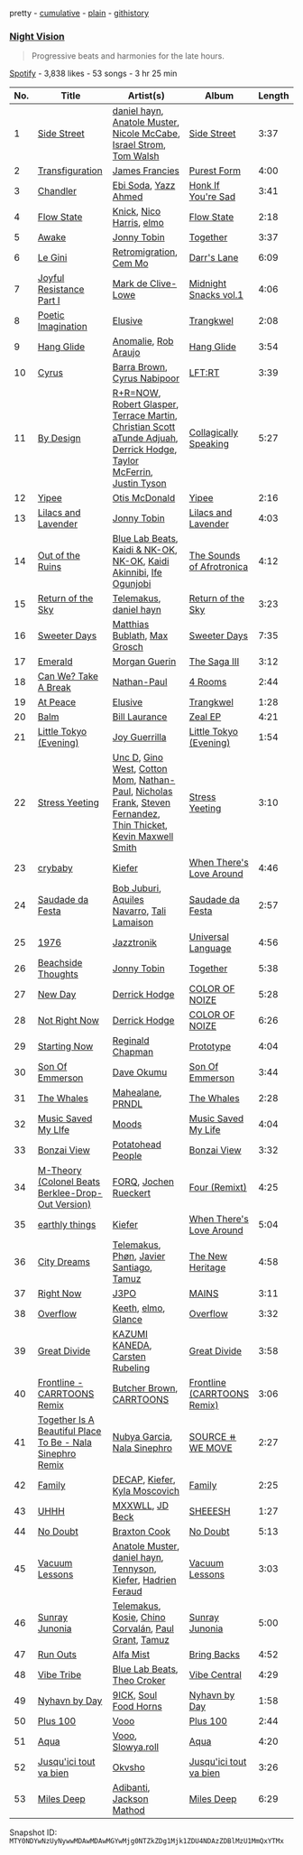 pretty - [cumulative](/playlists/cumulative/37i9dQZF1DXcw3WHPsIeEB.md) - [plain](/playlists/plain/37i9dQZF1DXcw3WHPsIeEB) - [githistory](https://github.githistory.xyz/mackorone/spotify-playlist-archive/blob/main/playlists/plain/37i9dQZF1DXcw3WHPsIeEB)

### [Night Vision](https://open.spotify.com/playlist/37i9dQZF1DXcw3WHPsIeEB)

> Progressive beats and harmonies for the late hours.

[Spotify](https://open.spotify.com/user/spotify) - 3,838 likes - 53 songs - 3 hr 25 min

| No. | Title | Artist(s) | Album | Length |
|---|---|---|---|---|
| 1 | [Side Street](https://open.spotify.com/track/0kAp4TveJqWs5F0zmzjDhy) | [daniel hayn](https://open.spotify.com/artist/2E54rBy4UeaSYijZiWlNpO), [Anatole Muster](https://open.spotify.com/artist/3wfxadqnYdgo7M31acbDVK), [Nicole McCabe](https://open.spotify.com/artist/00yDWlggrS34V03oLFjMbl), [Israel Strom](https://open.spotify.com/artist/07Z6BmMLQSWERbqmg4T8XL), [Tom Walsh](https://open.spotify.com/artist/4f619ZfS7lnjuCMukdcXxB) | [Side Street](https://open.spotify.com/album/07uKQeZ31FGZVbWXMIqeIU) | 3:37 |
| 2 | [Transfiguration](https://open.spotify.com/track/1kcTf6tj0NZs44xar1UPGC) | [James Francies](https://open.spotify.com/artist/0K4Pj79XGQRXv1ESJADlMX) | [Purest Form](https://open.spotify.com/album/0h8hdTiQpwZ49ZKrPo3P2j) | 4:00 |
| 3 | [Chandler](https://open.spotify.com/track/0xaTg3VQlkaeWmmBuzSKR4) | [Ebi Soda](https://open.spotify.com/artist/14oHFzpCSWX1koQIlZbjFU), [Yazz Ahmed](https://open.spotify.com/artist/1srvW9AP2k4GLhS3hlC3IN) | [Honk If You're Sad](https://open.spotify.com/album/7hfF5ThQJ3JPuQ4EWqDzZj) | 3:41 |
| 4 | [Flow State](https://open.spotify.com/track/2j2O9265fjoeRkGLeh2IVJ) | [Knick](https://open.spotify.com/artist/4JeYrBePUtaLKFSWP1BqZX), [Nico Harris](https://open.spotify.com/artist/7uG2WfWc9JvU3scV41GzpM), [elmo](https://open.spotify.com/artist/6O7h27p4Oaa1kZ8Q04IO3f) | [Flow State](https://open.spotify.com/album/2ijnhSRwK2vbJb8ReKSRJO) | 2:18 |
| 5 | [Awake](https://open.spotify.com/track/6CpqZ6Pyi1e6QIPegZoA6C) | [Jonny Tobin](https://open.spotify.com/artist/5obWvG0ikceXOD0a45DSHO) | [Together](https://open.spotify.com/album/7mlqv5ptQizQ5P8nWQthQr) | 3:37 |
| 6 | [Le Gini](https://open.spotify.com/track/3W1hVS6uIsH7Dh3EgOQwIS) | [Retromigration](https://open.spotify.com/artist/52A6LhXGESSKtx5TIa2Kar), [Cem Mo](https://open.spotify.com/artist/3iYvl2sPTgAgS9bX6OSwQS) | [Darr's Lane](https://open.spotify.com/album/2VvHRyKp8azid9MfmiDySB) | 6:09 |
| 7 | [Joyful Resistance Part I](https://open.spotify.com/track/7zN0QWpTE8SMnmowkg6x2h) | [Mark de Clive\-Lowe](https://open.spotify.com/artist/6K3loJxbWoXzVycXOBKh7P) | [Midnight Snacks vol.1](https://open.spotify.com/album/3u0nEa0WmDG65OzPylGtwK) | 4:06 |
| 8 | [Poetic Imagination](https://open.spotify.com/track/7pzZShy71tjHQEJtz6Yq5y) | [Elusive](https://open.spotify.com/artist/3omtF8ft7xflvmvfO5WUjI) | [Trangkwel](https://open.spotify.com/album/4GSCPNh2Hf8CVcmJe1oTGM) | 2:08 |
| 9 | [Hang Glide](https://open.spotify.com/track/5oQf54oJ9Syx0SM5utTsbl) | [Anomalie](https://open.spotify.com/artist/2ev6Cd0yJVCcpf2zezEQ8Z), [Rob Araujo](https://open.spotify.com/artist/6mWAKV1AAFvzxQr7uztRE9) | [Hang Glide](https://open.spotify.com/album/1jF5hnhL0sfEyShSzgQc1r) | 3:54 |
| 10 | [Cyrus](https://open.spotify.com/track/1HSpCqvsyUd7URKsnzOTVs) | [Barra Brown](https://open.spotify.com/artist/4rw6zh0NRR8sLOKCXFSsDe), [Cyrus Nabipoor](https://open.spotify.com/artist/0jmBXGiYaxSDOewYhEhgbQ) | [LFT:RT](https://open.spotify.com/album/6wMTUEpIhoy9ckYs0PUJ8C) | 3:39 |
| 11 | [By Design](https://open.spotify.com/track/4HltUhQXotO1Hzkrl5eKIo) | [R+R=NOW](https://open.spotify.com/artist/6YwDgZxJVXO6N24VU8XMU5), [Robert Glasper](https://open.spotify.com/artist/5cM1PvItlR21WUyBnsdMcn), [Terrace Martin](https://open.spotify.com/artist/7MNEVabc4cs19CbzAFZmXz), [Christian Scott aTunde Adjuah](https://open.spotify.com/artist/2q37Nw8NND2z1T1KU5XVfn), [Derrick Hodge](https://open.spotify.com/artist/1jvBVqm4g5Jk8tEmKoYoes), [Taylor McFerrin](https://open.spotify.com/artist/0yLmsf6RBPYqm6hvFJCPg6), [Justin Tyson](https://open.spotify.com/artist/1XZooYvCGv4XL9rX1kKDdI) | [Collagically Speaking](https://open.spotify.com/album/4odXFRfbmTNdyjiidyDgDb) | 5:27 |
| 12 | [Yipee](https://open.spotify.com/track/78R0kfQEC2vEB2J6twyVoo) | [Otis McDonald](https://open.spotify.com/artist/4Ps1M3A9ck9G3gbPjllg7T) | [Yipee](https://open.spotify.com/album/65f6s3zvSKgc39bx0IsDJD) | 2:16 |
| 13 | [Lilacs and Lavender](https://open.spotify.com/track/4WsLYVWERMCNObFkvGX1Xw) | [Jonny Tobin](https://open.spotify.com/artist/5obWvG0ikceXOD0a45DSHO) | [Lilacs and Lavender](https://open.spotify.com/album/1xiF0LzadehsKiaZrgfftA) | 4:03 |
| 14 | [Out of the Ruins](https://open.spotify.com/track/19Ee1c0ftZA4LZuv4OM0vu) | [Blue Lab Beats](https://open.spotify.com/artist/4YLUMAgNyttwx4hUHgtBtR), [Kaidi & NK\-OK](https://open.spotify.com/artist/7jDA84G7dkwJAGstQhFbhd), [NK\-OK](https://open.spotify.com/artist/0X4mN9O6iEpMyA0O1WrQLn), [Kaidi Akinnibi](https://open.spotify.com/artist/37dGQu2K8lXncPDUxfuhEJ), [Ife Ogunjobi](https://open.spotify.com/artist/2nkMktddAGCSVHJlsO6eUK) | [The Sounds of Afrotronica](https://open.spotify.com/album/0NP9PKuMhqFWiVl6fpZlKI) | 4:12 |
| 15 | [Return of the Sky](https://open.spotify.com/track/1G838EXGqWaTAo3DrwsZkb) | [Telemakus](https://open.spotify.com/artist/2tgOGRSlg4TCPaXr3kDRK6), [daniel hayn](https://open.spotify.com/artist/2E54rBy4UeaSYijZiWlNpO) | [Return of the Sky](https://open.spotify.com/album/7ov4GzQl5hpq92O1ySXEO1) | 3:23 |
| 16 | [Sweeter Days](https://open.spotify.com/track/7x25qfwpBHPAC7KGdqCajs) | [Matthias Bublath](https://open.spotify.com/artist/3us680mKjIt756UpyYnqbV), [Max Grosch](https://open.spotify.com/artist/0X1RP5ySRsivyk8hHu1P1i) | [Sweeter Days](https://open.spotify.com/album/0NLgkMRXJ1SKavqvbF6GZb) | 7:35 |
| 17 | [Emerald](https://open.spotify.com/track/5i2ORDSjopZBHdQjp7LCQ9) | [Morgan Guerin](https://open.spotify.com/artist/17j0vWqj5tc8GO1U3izp8d) | [The Saga III](https://open.spotify.com/album/0yOiIHuf1YLYZutTy7nYjk) | 3:12 |
| 18 | [Can We? Take A Break](https://open.spotify.com/track/74nIuOVn5UfOD0PkLTFWV9) | [Nathan\-Paul](https://open.spotify.com/artist/5nTcwumRsv459Yw9kUP1JB) | [4 Rooms](https://open.spotify.com/album/2WTroID4vbRr1ZdVPjLevQ) | 2:44 |
| 19 | [At Peace](https://open.spotify.com/track/1nDI1QsLeGKrsuj9U9maRZ) | [Elusive](https://open.spotify.com/artist/3omtF8ft7xflvmvfO5WUjI) | [Trangkwel](https://open.spotify.com/album/4GSCPNh2Hf8CVcmJe1oTGM) | 1:28 |
| 20 | [Balm](https://open.spotify.com/track/22h4bg05XHk550N5HIEs35) | [Bill Laurance](https://open.spotify.com/artist/2QjVv1gkLn8XkQxVndgLHF) | [Zeal EP](https://open.spotify.com/album/1r2Yh46iOWNS6fnoc1qPhW) | 4:21 |
| 21 | [Little Tokyo \(Evening\)](https://open.spotify.com/track/4aridauktsE1GUk2ZJmtLj) | [Joy Guerrilla](https://open.spotify.com/artist/1wKZCBliNvp21MffTj35TE) | [Little Tokyo \(Evening\)](https://open.spotify.com/album/3gCjKMUWtzOzdZWOsYKuhz) | 1:54 |
| 22 | [Stress Yeeting](https://open.spotify.com/track/2DBaSQ6EdEpu5hhq3oWudP) | [Unc D](https://open.spotify.com/artist/4nYyzsmTazjKFqRPQCuBCO), [Gino West](https://open.spotify.com/artist/2Z8fqjWaDRewnC1GCZLePl), [Cotton Mom](https://open.spotify.com/artist/0QXN6MEnGMEdXASrbZH7WI), [Nathan\-Paul](https://open.spotify.com/artist/5nTcwumRsv459Yw9kUP1JB), [Nicholas Frank](https://open.spotify.com/artist/1lvvQNtbJDnA6VYOps1VAH), [Steven Fernandez](https://open.spotify.com/artist/6pUlgUtdyqAMP8b7afllhC), [Thin Thicket](https://open.spotify.com/artist/40Wb8U0vUhR1a7UQXCJ9Ng), [Kevin Maxwell Smith](https://open.spotify.com/artist/5rpKCHJ8T8tm8dm2L7WL1Z) | [Stress Yeeting](https://open.spotify.com/album/0X6b32ZpPRoFcaUEoPXmsz) | 3:10 |
| 23 | [crybaby](https://open.spotify.com/track/1cmT8FoyHG61aBeyPnAOF2) | [Kiefer](https://open.spotify.com/artist/5lDtfHPqWN6MG9tFywnW8J) | [When There's Love Around](https://open.spotify.com/album/1ht1VvaJRHg2JxEAUpl9A3) | 4:46 |
| 24 | [Saudade da Festa](https://open.spotify.com/track/35sKN3l62pOBhzu6yqMiAE) | [Bob Juburi](https://open.spotify.com/artist/4LOhQlFTKM4iFTNlpueiqM), [Aquiles Navarro](https://open.spotify.com/artist/615UQ2I7eSQVkvMrYIImNZ), [Tali Lamaison](https://open.spotify.com/artist/7DuJwh4J3waP5PYvcLmO3e) | [Saudade da Festa](https://open.spotify.com/album/40zpDaK3TFAP53BtRM2Eqo) | 2:57 |
| 25 | [1976](https://open.spotify.com/track/265TI5cYAyC92LVXNSy6Ac) | [Jazztronik](https://open.spotify.com/artist/3TMLgJUsDIxI4CShGh8vYM) | [Universal Language](https://open.spotify.com/album/5NerkQCeXbV9phVaKSi85K) | 4:56 |
| 26 | [Beachside Thoughts](https://open.spotify.com/track/08PBULFltRvdPe6pibx1Vv) | [Jonny Tobin](https://open.spotify.com/artist/5obWvG0ikceXOD0a45DSHO) | [Together](https://open.spotify.com/album/7mlqv5ptQizQ5P8nWQthQr) | 5:38 |
| 27 | [New Day](https://open.spotify.com/track/32rnbTiFdRoMh7bYCEiFL5) | [Derrick Hodge](https://open.spotify.com/artist/1jvBVqm4g5Jk8tEmKoYoes) | [COLOR OF NOIZE](https://open.spotify.com/album/4eARmd0GWRsEMrodDDHkug) | 5:28 |
| 28 | [Not Right Now](https://open.spotify.com/track/40ZHrYdf41knqZZiuYqRIl) | [Derrick Hodge](https://open.spotify.com/artist/1jvBVqm4g5Jk8tEmKoYoes) | [COLOR OF NOIZE](https://open.spotify.com/album/4eARmd0GWRsEMrodDDHkug) | 6:26 |
| 29 | [Starting Now](https://open.spotify.com/track/0AXP131uI9Fs1f1upBFuPW) | [Reginald Chapman](https://open.spotify.com/artist/2LLzWNFHZJaRDqYLB6ExPB) | [Prototype](https://open.spotify.com/album/5t7cIpJhwMSiNPBGb6OVv3) | 4:04 |
| 30 | [Son Of Emmerson](https://open.spotify.com/track/1rMV78kBNDG4vOE9IeokKh) | [Dave Okumu](https://open.spotify.com/artist/3a34v9rZzoFZ7K19NszX9F) | [Son Of Emmerson](https://open.spotify.com/album/0XkagDDZPT7ACptJdHWjhl) | 3:44 |
| 31 | [The Whales](https://open.spotify.com/track/4UDwsQO8RFMoEzSUpboslN) | [Mahealane](https://open.spotify.com/artist/5MIIsfUJhLH8TzJyTGCCq5), [PRNDL](https://open.spotify.com/artist/7lSHLl0pD4rZ1vrBZ0yVPU) | [The Whales](https://open.spotify.com/album/0gNl31ArACtMFvw8aChFd4) | 2:28 |
| 32 | [Music Saved My LIfe](https://open.spotify.com/track/15JkkJANNuG0EoGCWEo85q) | [Moods](https://open.spotify.com/artist/14uVJsPC4DByeuD0cq36ez) | [Music Saved My Life](https://open.spotify.com/album/5QUt722cDFZ1ZGDesI5Kam) | 4:04 |
| 33 | [Bonzai View](https://open.spotify.com/track/6fQByeRUNdzB9g1dU5RvcK) | [Potatohead People](https://open.spotify.com/artist/2lmWYYMM80tsoDES4aUB1m) | [Bonzai View](https://open.spotify.com/album/4WAq1BnkxlC0GOhdkU7w0j) | 3:32 |
| 34 | [M\-Theory \(Colonel Beats Berklee\-Drop\-Out Version\)](https://open.spotify.com/track/1ySuLKp6wpQhOQ25IljK0m) | [FORQ](https://open.spotify.com/artist/7vXBNF4wc830rnuWRBXsz1), [Jochen Rueckert](https://open.spotify.com/artist/1jLkxP1qLQVmZr5h1SfJiU) | [Four \(Remixt\)](https://open.spotify.com/album/1Kt18IzOSAPIXMYwT0eWvT) | 4:25 |
| 35 | [earthly things](https://open.spotify.com/track/7GZhgahlOC3GgZiTnQOHOL) | [Kiefer](https://open.spotify.com/artist/5lDtfHPqWN6MG9tFywnW8J) | [When There's Love Around](https://open.spotify.com/album/1ht1VvaJRHg2JxEAUpl9A3) | 5:04 |
| 36 | [City Dreams](https://open.spotify.com/track/1fFmd1dNthme62J8Kvmkhb) | [Telemakus](https://open.spotify.com/artist/2tgOGRSlg4TCPaXr3kDRK6), [Phøn](https://open.spotify.com/artist/6v2EgPbnVH1tpRh4GXAejH), [Javier Santiago](https://open.spotify.com/artist/3L3oWS9VsgTRBF7HFHdOEz), [Tamuz](https://open.spotify.com/artist/0PeJXwNht5Ty961mmQWJuA) | [The New Heritage](https://open.spotify.com/album/2wybYLaccS7y16e0bqr1zK) | 4:58 |
| 37 | [Right Now](https://open.spotify.com/track/6byGwMitvQ9qyidOlSa8ug) | [J3PO](https://open.spotify.com/artist/0lSFr65zkY254m1qbHAb5k) | [MAINS](https://open.spotify.com/album/4ffYTuxsKPUVL5eFJWjVHS) | 3:11 |
| 38 | [Overflow](https://open.spotify.com/track/0ZguEgsT8UkEPTj5AlF2Tu) | [Keeth](https://open.spotify.com/artist/5sv0yfLOm69KAnjd5mg52u), [elmo](https://open.spotify.com/artist/6O7h27p4Oaa1kZ8Q04IO3f), [Glance](https://open.spotify.com/artist/4zsm9w2iVTLhuOIhnpqz9M) | [Overflow](https://open.spotify.com/album/3otqlVjwUCJ2S7xJnwbjQN) | 3:32 |
| 39 | [Great Divide](https://open.spotify.com/track/2BOkkhuDpBueR8mbN9gR0m) | [KAZUMI KANEDA](https://open.spotify.com/artist/7mQtMaMaPMw2NTeYXfT53M), [Carsten Rubeling](https://open.spotify.com/artist/3QmUu8ApUCQAaGrc0Riv6Y) | [Great Divide](https://open.spotify.com/album/0m26Gs2snyHjso3EG9ICP3) | 3:58 |
| 40 | [Frontline \- CARRTOONS Remix](https://open.spotify.com/track/3Qhv1YKYj84eJ6JSVO6E5n) | [Butcher Brown](https://open.spotify.com/artist/2jQ6wRQ7yP1UrctodeuYQP), [CARRTOONS](https://open.spotify.com/artist/0994Up3Ob4zUFm3OFOWpzJ) | [Frontline \(CARRTOONS Remix\)](https://open.spotify.com/album/20J2i6BDv9gNl2ytEXSHSL) | 3:06 |
| 41 | [Together Is A Beautiful Place To Be \- Nala Sinephro Remix](https://open.spotify.com/track/4Wt7ZGzelNDUZCCZxgLsuK) | [Nubya Garcia](https://open.spotify.com/artist/6O5k8LLRfDK8v9jj1GazAQ), [Nala Sinephro](https://open.spotify.com/artist/2h5syT5XdsQgKLq8Yn1klO) | [SOURCE ⧺ WE MOVE](https://open.spotify.com/album/7p1KmTe3TtMb7ojCYNmvpc) | 2:27 |
| 42 | [Family](https://open.spotify.com/track/62FZ5BVFbxuUF58FKWrRTo) | [DECAP](https://open.spotify.com/artist/0YNQuoFHti0UjsFm94aaXL), [Kiefer](https://open.spotify.com/artist/5lDtfHPqWN6MG9tFywnW8J), [Kyla Moscovich](https://open.spotify.com/artist/4eo125E0BMCS4qi3xB4pTd) | [Family](https://open.spotify.com/album/5iYzJvoc8wvClT7PvwXoOb) | 2:25 |
| 43 | [UHHH](https://open.spotify.com/track/1xgdTvPbscOAIvJnBomt2y) | [MXXWLL](https://open.spotify.com/artist/2KAcGNHkwCFJb7w19oaqmU), [JD Beck](https://open.spotify.com/artist/2APVc83SqqVOHrVm4dkGZF) | [SHEEESH](https://open.spotify.com/album/2qZgdOJBiJya3nTfV5YF9s) | 1:27 |
| 44 | [No Doubt](https://open.spotify.com/track/21X6PB7zwUpMYxytJponCE) | [Braxton Cook](https://open.spotify.com/artist/60k4atxgEIMFz4DWHp0le1) | [No Doubt](https://open.spotify.com/album/1NwUJagmCrussV7V9YnTgD) | 5:13 |
| 45 | [Vacuum Lessons](https://open.spotify.com/track/5QwPQLZIG0RwNn1NwiWskp) | [Anatole Muster](https://open.spotify.com/artist/3wfxadqnYdgo7M31acbDVK), [daniel hayn](https://open.spotify.com/artist/2E54rBy4UeaSYijZiWlNpO), [Tennyson](https://open.spotify.com/artist/3Nb8N20WChM0swo5qWTvm8), [Kiefer](https://open.spotify.com/artist/5lDtfHPqWN6MG9tFywnW8J), [Hadrien Feraud](https://open.spotify.com/artist/3pOfWINUxMN6ntbayQt85j) | [Vacuum Lessons](https://open.spotify.com/album/0Uy7gJAelfoncRT7LvGkdC) | 3:03 |
| 46 | [Sunray Junonia](https://open.spotify.com/track/10LzsI1oHVeNpplXBE1RY7) | [Telemakus](https://open.spotify.com/artist/2tgOGRSlg4TCPaXr3kDRK6), [Kosie](https://open.spotify.com/artist/0xRl5ErvGBkJZaOTyOnVEb), [Chino Corvalán](https://open.spotify.com/artist/6kfOGQtwF9oS6rYSdVG4Ol), [Paul Grant](https://open.spotify.com/artist/69FGWeFKaCyCjiDU2afEUl), [Tamuz](https://open.spotify.com/artist/0PeJXwNht5Ty961mmQWJuA) | [Sunray Junonia](https://open.spotify.com/album/6vJzBismVQ09YEfkGQg9k9) | 5:00 |
| 47 | [Run Outs](https://open.spotify.com/track/5eTvrED91AN0WORZDslNEr) | [Alfa Mist](https://open.spotify.com/artist/2i1CPudyCUjL50Wqjv8AMI) | [Bring Backs](https://open.spotify.com/album/4qoGWMatT4g6qA7UCoPnJq) | 4:52 |
| 48 | [Vibe Tribe](https://open.spotify.com/track/13ub3uDcsh7mqolvP2cTSc) | [Blue Lab Beats](https://open.spotify.com/artist/4YLUMAgNyttwx4hUHgtBtR), [Theo Croker](https://open.spotify.com/artist/7iUF39q93Xixo33E6IvNYm) | [Vibe Central](https://open.spotify.com/album/2kUiNABc0dXtIuuf9kDQnA) | 4:29 |
| 49 | [Nyhavn by Day](https://open.spotify.com/track/0HNV1CfWjc4auIrGhoirzZ) | [9ICK](https://open.spotify.com/artist/6kHG4q4IIYCw3ijwWZs6Zx), [Soul Food Horns](https://open.spotify.com/artist/42gnrsSSKKNNmfAJ0o3oyN) | [Nyhavn by Day](https://open.spotify.com/album/5IdoqiUOacac4UAAHwytw6) | 1:58 |
| 50 | [Plus 100](https://open.spotify.com/track/09NjmJF5aZi2bJRhdr1fUr) | [Vooo](https://open.spotify.com/artist/3vHTWo80WtxaxoYy36oZXF) | [Plus 100](https://open.spotify.com/album/0ECy4AGJcScaPoCUFQEHxu) | 2:44 |
| 51 | [Aqua](https://open.spotify.com/track/3G9kUjxna7X4XV9w2NFT9W) | [Vooo](https://open.spotify.com/artist/3vHTWo80WtxaxoYy36oZXF), [Slowya.roll](https://open.spotify.com/artist/3VlbOrMVyRIrtVE71jLu6N) | [Aqua](https://open.spotify.com/album/7LLf3H6gMaDZIdqHYdXRNx) | 4:20 |
| 52 | [Jusqu'ici tout va bien](https://open.spotify.com/track/4Enwbl0M7hXUU9gYf6l928) | [Okvsho](https://open.spotify.com/artist/30b8dNhkUcfPVsDbwyXlC9) | [Jusqu'ici tout va bien](https://open.spotify.com/album/2KoENXX9CeFjHTuwsV7AUT) | 3:26 |
| 53 | [Miles Deep](https://open.spotify.com/track/18OP3a6pS4Xeqy0r6hbqxN) | [Adibanti](https://open.spotify.com/artist/3bXDOLmSQHIP7zAyY633kT), [Jackson Mathod](https://open.spotify.com/artist/6RvLMgatQu3kdjDpYyQnTx) | [Miles Deep](https://open.spotify.com/album/1eyG2lpsmDFIfPAXXZuP7z) | 6:29 |

Snapshot ID: `MTY0NDYwNzUyNywwMDAwMDAwMGYwMjg0NTZkZDg1Mjk1ZDU4NDAzZDBlMzU1MmQxYTMx`
